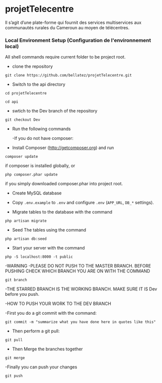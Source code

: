 # projetTelecentre
Il s’agit d’une plate-forme qui fournit des services multiservices aux communautés rurales du Cameroun au moyen de télécentres.

### Local Environment Setup (Configuration de l'environnement local)

All shell commands require current folder to be project root.

- clone the repository
```
git clone https://github.com/bellatez/projetTelecentre.git
```

- Switch to the api directory
```
cd projetTelecentre

cd api
```


- swtich to the Dev branch of the repository
```
git checkout Dev
```


- Run the following commands

    -If you do not have composer: 
    
- Install Composer (http://getcomposer.org) and run
```
composer update
```
if composer is installed globally, or
```
php composer.phar update
```
if you simply downloaded composer.phar into project root.

- Create MySQL database

- Copy `.env.example` to `.env` and configure `.env` (`APP_URL`, `DB_*` settings).

- Migrate tables to the database with the command

```
php artisan migrate
```

- Seed The tables using the command

```
php artisan db:seed
```

- Start your server with the command
```
php -S localhost:8000 -t public
```


-WARNING
-PLEASE DO NOT PUSH TO THE MASTER BRANCH. BEFORE PUSHING CHECK WHICH BRANCH YOU ARE ON WITH THE COMMAND

```
git branch
```

-THE STARRED BRANCH IS THE WORKING BRANCH. MAKE SURE IT IS  Dev before you push.


-HOW TO PUSH YOUR WORK TO THE DEV BRANCH
 
-First you do a git commit with the command:

```
git commit -m "summarize what you have done here in quotes like this"

```

- Then perform a git pull:

```
git pull
```

- Then Merge the branches together

```
git merge
```

-Finally you can push your changes

```
git push
```

